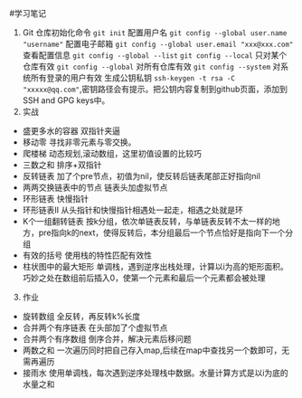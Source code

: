 #学习笔记
1. Git
   仓库初始化命令 `git init`
   配置用户名 `git config --global user.name "username"`
   配置电子邮箱  `git config --global user.email "xxx@xxx.com"`
   查看配置信息 `git config --global --list`
   `git config --local` 只对某个仓库有效
   `git config --global` 对所有仓库有效
   `git config --system` 对系统所有登录的用户有效
   生成公钥私钥 `ssh-keygen -t rsa -C "xxxxx@qq.com"`,密钥路径会有提示。把公钥内容复制到github页面，添加到SSH and GPG keys中。
2. 实战
- 盛更多水的容器
  双指针夹逼
- 移动零
  寻找非零元素与零交换。
- 爬楼梯
  动态规划,滚动数组，这里初值设置的比较巧
- 三数之和
  排序+双指针
- 反转链表
  加了个pre节点，初值为nil，使反转后链表尾部正好指向nil
- 两两交换链表中的节点
  链表头加虚拟节点
- 环形链表
  快慢指针
- 环形链表II
  从头指针和快慢指针相遇处一起走，相遇之处就是环
- K个一组翻转链表
  按k分组，依次单链表反转，与单链表反转不太一样的地方，pre指向k的next，使得反转后，本分组最后一个节点恰好是指向下一个分组
- 有效的括号
  使用栈的特性匹配有效性
- 柱状图中的最大矩形
  单调栈，遇到逆序出栈处理，计算以i为高的矩形面积。巧妙之处在数组前后插入0，使第一个元素和最后一个元素都会被处理
3. 作业
- 旋转数组
  全反转，再反转k%长度
- 合并两个有序链表
  在头部加了个虚拟节点
- 合并两个有序数组
  倒序合并，解决元素后移问题
- 两数之和
  一次遍历同时把自己存入map,后续在map中查找另一个数即可，无需再遍历
- 接雨水
  使用单调栈，每次遇到逆序处理栈中数据。水量计算方式是以i为底的水量之和
